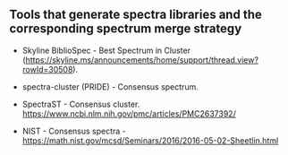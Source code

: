 ## Tools that generate spectra libraries and the corresponding spectrum merge strategy 

- Skyline BiblioSpec - Best Spectrum in Cluster (https://skyline.ms/announcements/home/support/thread.view?rowId=30508). 

- spectra-cluster (PRIDE) - Consensus spectrum. 

- SpectraST - Consensus cluster. https://www.ncbi.nlm.nih.gov/pmc/articles/PMC2637392/

- NIST - Consensus spectra - https://math.nist.gov/mcsd/Seminars/2016/2016-05-02-Sheetlin.html
